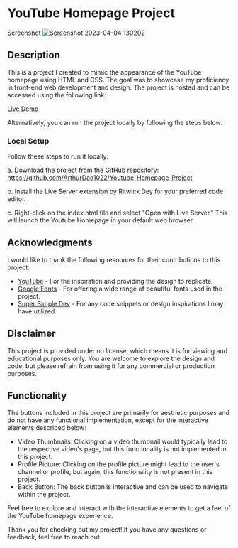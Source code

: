 # YouTube Homepage Project

Screenshot
![Screenshot 2023-04-04 130202](https://user-images.githubusercontent.com/129889354/229886786-cdf9d679-ab59-48d6-8821-f2184c08622a.png)

## Description

This is a project I created to mimic the appearance of the YouTube homepage using HTML and CSS. The goal was to showcase my proficiency in front-end web development and design. The project is hosted and can be accessed using the following link:

[Live Demo](https://arthurdao1022.github.io/Youtube-Homepage-Project/)

Alternatively, you can run the project locally by following the steps below:

### Local Setup

Follow these steps to run it locally:

a. Download the project from the GitHub repository: https://github.com/ArthurDao1022/Youtube-Homepage-Project

b. Install the Live Server extension by Ritwick Dey for your preferred code editor.

c. Right-click on the index.html file and select "Open with Live Server." This will launch the Youtube Homepage in your default web browser.

## Acknowledgments

I would like to thank the following resources for their contributions to this project:

- [YouTube](https://www.youtube.com/) - For the inspiration and providing the design to replicate.
- [Google Fonts](https://fonts.google.com/) - For offering a wide range of beautiful fonts used in the project.
- [Super Simple Dev](https://www.supersimple.dev/) - For any code snippets or design inspirations I may have utilized.

## Disclaimer

This project is provided under no license, which means it is for viewing and educational purposes only. You are welcome to explore the design and code, but please refrain from using it for any commercial or production purposes.

## Functionality

The buttons included in this project are primarily for aesthetic purposes and do not have any functional implementation, except for the interactive elements described below:

- Video Thumbnails: Clicking on a video thumbnail would typically lead to the respective video's page, but this functionality is not implemented in this project.
- Profile Picture: Clicking on the profile picture might lead to the user's channel or profile, but again, this functionality is not present in this project.
- Back Button: The back button is interactive and can be used to navigate within the project.

Feel free to explore and interact with the interactive elements to get a feel of the YouTube homepage experience.

Thank you for checking out my project! If you have any questions or feedback, feel free to reach out.
